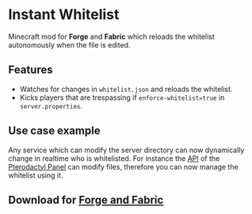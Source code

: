 # Instant Whitelist

Minecraft mod for **Forge** and **Fabric** which reloads the whitelist autonomously when the file is edited.

## Features
- Watches for changes in `whitelist.json` and reloads the whitelist.
- Kicks players that are trespassing if `enforce-whitelist=true` in `server.properties`.

## Use case example
Any service which can modify the server directory can now dynamically change in realtime who is whitelisted. For instance the [API](https://dashflo.net/docs/api/pterodactyl/v1/) of the [Pterodactyl Panel](https://pterodactyl.io/) can modify files, therefore you can now manage the whitelist using it.

## Download for [Forge and Fabric](https://www.curseforge.com/minecraft/mc-mods/instant-whitelist)